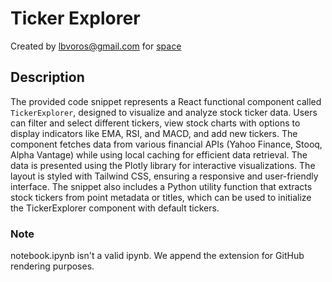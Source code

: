 # Ticker Explorer

Created by lbvoros@gmail.com for [space](https://mantisdev.csail.mit.edu/space/b01c3fe1-bbda-402a-a430-ea4c721cf9cb/)

## Description

The provided code snippet represents a React functional component called `TickerExplorer`, designed to visualize and analyze stock ticker data. Users can filter and select different tickers, view stock charts with options to display indicators like EMA, RSI, and MACD, and add new tickers. The component fetches data from various financial APIs (Yahoo Finance, Stooq, Alpha Vantage) while using local caching for efficient data retrieval. The data is presented using the Plotly library for interactive visualizations. The layout is styled with Tailwind CSS, ensuring a responsive and user-friendly interface. The snippet also includes a Python utility function that extracts stock tickers from point metadata or titles, which can be used to initialize the TickerExplorer component with default tickers.

### Note
notebook.ipynb isn't a valid ipynb. We append the extension for GitHub rendering purposes.